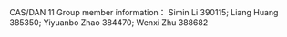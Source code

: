 CAS/DAN 11
Group member information：
Simin Li 390115;
Liang Huang 385350;
Yiyuanbo Zhao 384470;
Wenxi Zhu 388682

